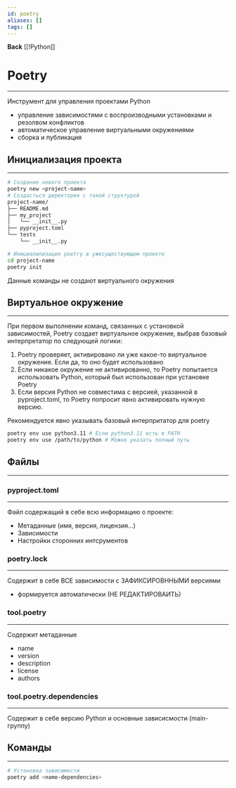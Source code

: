 ```yaml
---
id: poetry
aliases: []
tags: []
---
```

**Back**
    [[!Python]]

# Poetry
---
Инструмент для управления проектами Python
- управление зависимостями с воспроизводными установками и резолвом конфликтов
- автоматическое управление виртуальными окружениями
- сборка и публикация


## Инициализация проекта
---
```bash
# Создание нового проекта
poetry new <project-name>
# Создасться директория с такой структурой
project-name/
├── README.md
├── my_project
│   └── __init__.py
├── pyproject.toml
└── tests
    └── __init__.py

# Инициалилизация poetry в ужесуществующем проекте
cd project-name
poetry init
```
Данные команды не создают виртуального окружения


## Виртуальное окружение
---
При первом выполнении команд, связанных с установкой зависимостей, Poetry создает виртуальное окружение, выбрав базовый интерпретатор по следующей логики:
1. Poetry проверяет, активировано ли уже какое-то виртуальное окружение.
Если да, то оно будет использовано
2. Если никакое окружение не активированно, то Poetry попытается использовать Python, который был использован при установке Poetry
3. Если версия Python не совместима с версией, указанной в pyproject.toml, то Poetry попросит явно активировать нужную версию.

Рекомендуется явно указывать базовый интерпритатор для poetry
```bash
poetry env use python3.11 # Если python3.11 есть в PATH
poetry env use /path/to/python # Можно указать полный путь
```

## Файлы
---

### pyproject.toml
---
Файл содержащий в себе всю информацию о проекте:
- Метаданные (имя, версия, лицензия...)
- Зависимости
- Настройки сторонних интсрументов


### poetry.lock
---
Содержит в себе ВСЕ зависимости с ЗАФИКСИРОВННЫМИ версиями
- формируется автоматически (НЕ РЕДАКТИРОВАИТЬ)


### tool.poetry
---
Содержит метаданные
- name
- version
- description
- license
- authors

### tool.poetry.dependencies
---
Содержит в себе версию Python и основные зависисмости (main-группу)

## Команды
---
```bash
# Установка зависимости
poetry add <name-dependencies>

```
